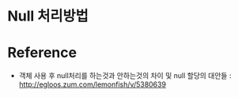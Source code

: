 # Null 처리방법


# Reference
- 객체 사용 후 null처리를 하는것과 안하는것의 차이 및 null 할당의 대안들 :
http://egloos.zum.com/lemonfish/v/5380639
